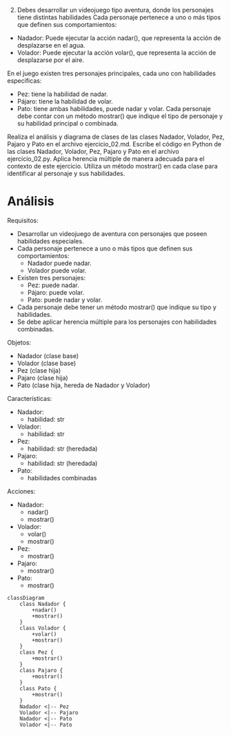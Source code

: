 2. Debes desarrollar un videojuego tipo aventura, donde los personajes tiene distintas habilidades
Cada personaje pertenece a uno o más tipos que definen sus comportamientos:
- Nadador: Puede ejecutar la acción nadar(), que representa la acción de desplazarse en el agua.
- Volador: Puede ejecutar la acción volar(), que representa la acción de desplazarse por el aire.

En el juego existen tres personajes principales, cada uno con habilidades específicas:
- Pez: tiene la habilidad de nadar.
- Pájaro: tiene la habilidad de volar.
- Pato: tiene ambas habilidades, puede nadar y volar.
Cada personaje debe contar con un método mostrar() que indique el tipo de personaje y su habilidad principal o combinada.

Realiza el análisis y diagrama de clases de las clases Nadador, Volador, Pez, Pajaro y Pato en el archivo ejercicio_02.md.
Escribe el código en Python de las clases Nadador, Volador, Pez, Pajaro y Pato en el archivo ejercicio_02.py.
Aplica herencia múltiple de manera adecuada para el contexto de este ejercicio.
Utiliza un método mostrar() en cada clase para identificar al personaje y sus habilidades.

# Análisis
Requisitos:
- Desarrollar un videojuego de aventura con personajes que poseen habilidades especiales.
- Cada personaje pertenece a uno o más tipos que definen sus comportamientos:
    - Nadador puede nadar.
    - Volador puede volar.
- Existen tres personajes:
    - Pez: puede nadar.
    - Pájaro: puede volar.
    - Pato: puede nadar y volar.
- Cada personaje debe tener un método mostrar() que indique su tipo y habilidades.
- Se debe aplicar herencia múltiple para los personajes con habilidades combinadas.

Objetos:
- Nadador (clase base)
- Volador (clase base)
- Pez (clase hija)
- Pajaro (clase hija)
- Pato (clase hija, hereda de Nadador y Volador)

Características:
- Nadador:
    - habilidad: str
- Volador:
    - habilidad: str
- Pez:
    - habilidad: str (heredada)
- Pajaro:
    - habilidad: str (heredada)
- Pato:
    - habilidades combinadas

Acciones:
- Nadador:
    - nadar()
    - mostrar()
- Volador:
    - volar()
    - mostrar()
- Pez:
    - mostrar()
- Pajaro:
    - mostrar()
- Pato:
    - mostrar()

```mermaid
classDiagram
    class Nadador {
        +nadar()
        +mostrar()
    }
    class Volador {
        +volar()
        +mostrar()
    }
    class Pez {
        +mostrar()
    }
    class Pajaro {
        +mostrar()
    }
    class Pato {
        +mostrar()
    }
    Nadador <|-- Pez
    Volador <|-- Pajaro
    Nadador <|-- Pato
    Volador <|-- Pato
```